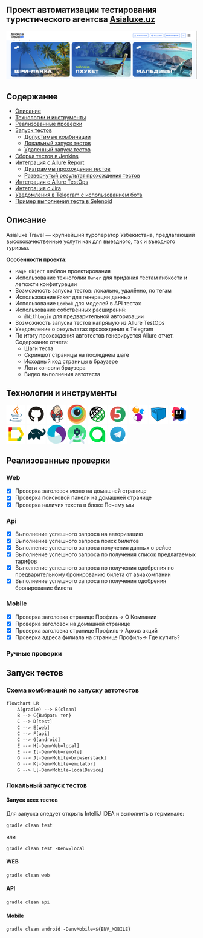 <h2>Проект автоматизации тестирования туристического агентсва <a target="_blank" href="https://asialuxe.uz/ru"> Asialuxe.uz</a></h2>
<p>
<img src="images/dashbord.png">
</p>

## Содержание
+ [Описание](#Описание)
+ [Технологии и инструменты](#Технологии-и-инструменты)
+ [Реализованные проверки](#Реализованные-проверки)
+ [Запуск тестов](#Запуск-тестов)
    + [Допустимые комбинации](#Схема-комбинаций-по-запуску-автотестов)
    + [Локальный запуск тестов](#Локальный-запуск-тестов)
    + [Удаленный запуск тестов](#Удаленный-запуск-тестов)
+ [Cборка тестов в Jenkins](#Cборка-тестов-в-Jenkins)
+ [Интеграция с Allure Report](#интеграция-с-allure-report)
    + [Диаграммы прохождения тестов](#Диаграммы-прохождения-тестов)
    + [Развернутый результат прохождения тестов](#Развернутый-результат-прохождения-тестов)
+ [Интеграция с Allure TestOps](#Интеграция-с-Allure-TestOps)
+ [Интеграция с Jira](#Интеграция-с-Jira)
+ [Уведомления в Telegram с использованием бота](#Уведомления-в-Telegram-с-использованием-бота)
+ [Пример выполнения теста в Selenoid](#Пример-выполнения-теста-в-Selenoid)

## Описание
Asialuxe Travel — крупнейший туроператор Узбекистана, предлагающий высококачественные услуги как для выездного, так и въездного туризма. <br/>

**Особенности проекта**:
- `Page Object` шаблон проектирования
- Использование техноголии `Owner` для придания тестам гибкости и легкости конфигурации
- Возможность запуска тестов: локально, удалённо, по тегам
- Использование `Faker` для генерации данных
- Использование `Lombok` для моделей в API тестах
- Использование собственных расширений:
    - `@WithLogin` для предварительной авторизации 
- Возможность запуска тестов напрямую из Allure TestOps
- Уведомление о результатах прохождения в Telegram
- По итогу прохождения автотестов генерируется Allure отчет. Содержание отчета:
    - Шаги теста
    - Скриншот страницы на последнем шаге
    - Исходный код страницы в браузере
    - Логи консоли браузера
    - Видео выполнения автотеста

## Технологии и инструменты
<div>
<a href="https://www.java.com/"><img alt="Java" height="50" src="images/logo/Java.svg" width="50"/></a>
<a href="https://github.com/"><img alt="GitHub" height="50" src="images/logo/GitHub.svg" width="50"/></a>  
<a href="https://www.jenkins.io/"><img alt="Jenkins" height="50" src="images/logo/Jenkins.svg" width="50"/></a>
<a href="https://www.browserstack.com/"><img alt="Browserstack" height="50" src="images/logo/Browserstack.svg" width="50"/></a>
<a href="https://rest-assured.io/"><img alt="RestAssured" height="50" src="images/logo/RestAssured.svg" width="50"/></a>
<a href="https://junit.org/junit5/"><img alt="JUnit 5" height="50" src="images/logo/Junit5.svg" width="50"/></a>
<a href="https://selenide.org/"><img alt="Selenide" height="50" src="images/logo/Selenide.svg" width="50"/></a>
<a href="https://aerokube.com/selenoid/"><img alt="Selenoid" height="50" src="images/logo/Selenoid.svg" width="50"/></a>
<a href="https://www.jetbrains.com/idea/"><img alt="InteliJ IDEA" height="50" src="images/logo/Idea.svg" width="50"/></a>
<a href="https://github.com/allure-framework/"><img alt="Allure Report" height="50" src="images/logo/Allure.svg" width="50"/></a>
<a href="https://gradle.org/"><img alt="Gradle" height="50" src="images/logo/Gradle.svg" width="50"/></a>  
<a href="https://appium.io/"><img alt="Appium" height="50" src="images/logo/Appium.svg" width="50"/></a>
<a href="https://developer.android.com/studio"><img alt="Android Studio" height="50" src="images/logo/Android_Studio.svg" width="50"/></a>
<a href="https://qameta.io/"><img alt="Allure TestOps" height="50" src="images/logo/Allure_TO.svg" width="50"/></a> 
<a href="https://telegram.org/"><img alt="Telegram" height="50" src="images/logo/Telegram.svg" width="50"/></a>
</div>

## Реализованные проверки
### Web
- [x] Проверка заголовок меню на домашней странице
- [x] Проверка поисковой панели на домашней странице
- [x] Проверка наличия текста в блоке Почему мы
### Api
- [x] Выполнение успешного запроса на авторизацию
- [x] Выполнение успешного запроса поиск билетов
- [x] Выполнение успешного запроса получения данных о рейсе
- [x] Выполнение успешного запроса по получения список предлагаемых тарифов
- [x] Выполнение успешного запроса по получения одобрения по предварительному бронированию билета от авиакомпании
- [x] Выполнение успешного запроса по получения одобрения бронирование билета  
### Mobile
- [x] Проверка заголовка странице Профиль-> О Компании
- [x] Проверка заголовок на домашней странице
- [x] Проверка заголовка странице Профиль-> Архив акций
- [x] Проверка адреса филиала на странице Профиль-> Где купить?
### Ручные проверки

## Запуск тестов

### Схема комбинаций по запуску автотестов

```mermaid 
flowchart LR
    A(gradle) --> B(clean)
    B --> C{Выбрать тег}
    C --> D[test]
    C --> E[web]
    C --> F[api]
    C --> G[android]
    E --> H[-DenvWeb=local]
    E --> I[-DenvWeb=remote]
    G --> J[-DenvMobile=browserstack]
    G --> K[-DenvMobile=emulator]
    G --> L[-DenvMobile=localDevice]
```
### Локальный запуск тестов
#### Запуск всех тестов

Для запуска следует открыть IntelliJ IDEA и выполнить в терминале:
```
gradle clean test
```

или

```
gradle clean test -Denv=local
```
#### WEB

```
gradle clean web
```


#### API
```
gradle clean api 
```

#### Mobile

```
gradle clean android -DenvMobile=${ENV_MOBILE}
```